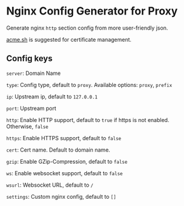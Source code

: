 # Nginx Config Generator for Proxy

Generate nginx `http` section config from more user-friendly json.

[acme.sh](https://github.com/acmesh-official/acme.sh) is suggested for certificate management.

## Config keys

`server`: Domain Name

`type`: Config type, default to `proxy`. Available options: `proxy`, `prefix`

`ip`: Upstream ip, default to `127.0.0.1`

`port`: Upstream port

`http`: Enable HTTP support, default to `true` if https is not enabled. Otherwise, `false`

`https`: Enable HTTPS support, default to `false`

`cert`: Cert name. Default to domain name.

`gzip`: Enable GZip-Compression, default to `false`

`ws`: Enable websocket support, default to `false`

`wsurl`: Websocket URL, default to `/`

`settings`: Custom nginx config, default to `[]`
